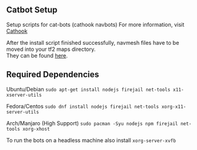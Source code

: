 ## Catbot Setup

Setup scripts for cat-bots (cathook navbots)
For more information, visit [Cathook](https://github.com/explowz/cathook)

After the install script finished successfully, navmesh files have to be moved into your tf2 maps directory.  
They can be found [here](https://github.com/explowz/catbot-database).

## Required Dependencies
Ubuntu/Debian
`sudo apt-get install nodejs firejail net-tools x11-xserver-utils`

Fedora/Centos
`sudo dnf install nodejs firejail net-tools xorg-x11-server-utils`

Arch/Manjaro (High Support)
`sudo pacman -Syu nodejs npm firejail net-tools xorg-xhost`

To run the bots on a headless machine also install `xorg-server-xvfb`